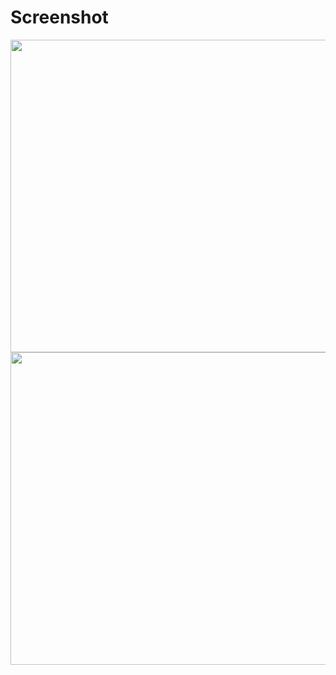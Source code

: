 # Screenshot

<img src="https://user-images.githubusercontent.com/88416263/176719154-f91726de-fb72-441d-96e3-f1e77295281b.png" width=700 height=500><br/>  <img src="https://user-images.githubusercontent.com/88416263/176719132-b2103990-4e83-4199-b0b6-8dcd67de3ccb.png" width=700 height=500> 
